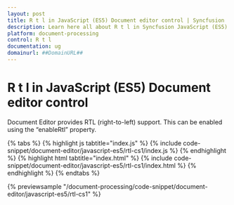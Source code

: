 ```yaml
---
layout: post
title: R t l in JavaScript (ES5) Document editor control | Syncfusion
description: Learn here all about R t l in Syncfusion JavaScript (ES5) Document editor control of Syncfusion Essential JS 2 and more.
platform: document-processing
control: R t l 
documentation: ug
domainurl: ##DomainURL##
---
```


# R t l in JavaScript (ES5) Document editor control

Document Editor provides RTL (right-to-left) support. This can be enabled using the “enableRtl” property.

{% tabs %}
{% highlight js tabtitle="index.js" %}
{% include code-snippet/document-editor/javascript-es5/rtl-cs1/index.js %}
{% endhighlight %}
{% highlight html tabtitle="index.html" %}
{% include code-snippet/document-editor/javascript-es5/rtl-cs1/index.html %}
{% endhighlight %}
{% endtabs %}

{% previewsample "/document-processing/code-snippet/document-editor/javascript-es5/rtl-cs1" %}